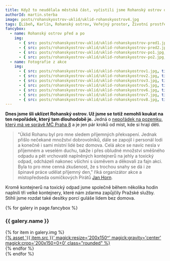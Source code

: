 ```yaml
---
title: Když to neudělala městská část, vyčistili jsme Rohanský ostrov od nepořádku sami
authorId: martin.sterba
image: posts/rohanskyostrov-uklid/uklid-rohanskyostrov4.jpg
tags: [Libeň, Karlín, Rohanský ostrov, Veřejný prostor, Životní prostředí]
fancybox:
  - name: Rohanský ostrov před a po
    img:
      - { src: posts/rohanskyostrov-uklid/uklid-rohanskyostrov-pred1.jpg, title: Takto to na ostrově vypadalo před úklidem 1 }
      - { src: posts/rohanskyostrov-uklid/uklid-rohanskyostrov-pred2.jpg, title: Takto to na ostrově vypadalo před úklidem 2 }
      - { src: posts/rohanskyostrov-uklid/uklid-rohanskyostrov-po1.jpg, title: Takto to na ostrově vypadalo po úklidu 1 }
      - { src: posts/rohanskyostrov-uklid/uklid-rohanskyostrov-po2.jpg, title: Takto to na ostrově vypadalo po úklidu 2 }
  - name: Fotografie z akce
    img:
      - { src: posts/rohanskyostrov-uklid/uklid-rohanskyostrov1.jpg, title: Úklid Rohanského ostrova 1 }
      - { src: posts/rohanskyostrov-uklid/uklid-rohanskyostrov2.jpg, title: Úklid Rohanského ostrova 2 }
      - { src: posts/rohanskyostrov-uklid/uklid-rohanskyostrov3.jpg, title: Úklid Rohanského ostrova 3 }
      - { src: posts/rohanskyostrov-uklid/uklid-rohanskyostrov5.jpg, title: Úklid Rohanského ostrova 6 }
      - { src: posts/rohanskyostrov-uklid/uklid-rohanskyostrov6.jpg, title: Úklid Rohanského ostrova 7 }
      - { src: posts/rohanskyostrov-uklid/uklid-rohanskyostrov7.jpg, title: Úklid Rohanského ostrova 8 }
      - { src: posts/rohanskyostrov-uklid/uklid-rohanskyostrov8.jpg, title: Úklid Rohanského ostrova 9 }
---
```


**Dnes jsme šli uklízet Rohanský ostrov. Už jsme se totiž nemohli koukat na ten nepořádek, který tam dlouhodobě je.** Jedná o [nepořádek na pozemku, který má ve správě MČ Praha 8](https://vdp.cuzk.cz/vdp/ruian/parcely/2073551101) a je jen pár kroků od míst, kde si hrají děti.

>"Úklid Rohanu byl pro mne sledem příjemných překvapení. Jednak přišlo nečekané množství dobrovolníků, dále se zapojil i personál lodi a konečně i sami místní lidé bez domova. Celá akce se navíc nesla v příjemném a veselém duchu, takže i přes obludné množství směšného odpadu a pět vrchovatě naplněných kontejnerů na jehly a toxický odpad, odcházeli nakonec všichni s úsměvem a děkovali za fajn akci. Byla to pro mne cenná zkušenost, že s trochou snahy se dá i ze špinavé práce udělat příjemný den," říká organizátor akce a místopředseda osmičkových Pirátů [Jan Horn](https://praha8.pirati.cz/lide/jan-horn.html).

Kromě kontejnerů na toxický odpad jsme společně během několika hodin naplnili tři velké kontejnery, které nám zdarma zapůjčily Pražské služby. Stihli jsme rozdat také desítky porcí guláše lidem bez domova.

{% for galery in page.fancybox %}
<div class="mt-4">
  <h3>{{ galery.name }}</h3>
  <div class="grid grid-cols-4 gap-4">
  {% for item in galery.img %}
    <div class="">
      <a data-fancybox="gallery" href="{% asset '{{ item.src }}' @path %}" data-caption="{{ item.title }}">{% asset '{{ item.src }}' magick:resize='200x150^' magick:gravity='center' magick:crop='200x150+0+0' class="rounded" %}</a>
    </div>
  {% endfor %}
  </div>
</div>
{% endfor %}